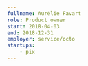 ```yaml
---
fullname: Aurélie Favart
role: Product owner
start: 2018-04-03
end: 2018-12-31
employer: service/octo
startups:
    - pix
---
```

